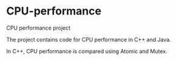 # CPU-performance
CPU performance project

The project contains code for CPU performance in C++ and Java.

In C++, CPU performance is compared using Atomic and Mutex.

